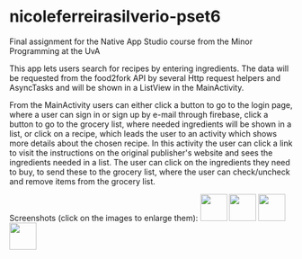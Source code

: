 # nicoleferreirasilverio-pset6

Final assignment for the Native App Studio course from the Minor Programming at the UvA

This app lets users search for recipes by entering ingredients. The data will be requested from the food2fork API by several
Http request helpers and AsyncTasks and will be shown in a ListView in the MainActivity. 

From the MainActivity users can either click a button to go to the login page, where a user can sign in or sign up by e-mail through
firebase, click a button to go to the grocery list, where needed ingredients will be shown in a list, or click on a recipe, which leads
the user to an activity which shows more details about the chosen recipe. In this activity the user can click a link to visit the 
instructions on the original publisher's website and sees the ingredients needed in a list. The user can click on the ingredients
they need to buy, to send these to the grocery list, where the user can check/uncheck and remove items from the grocery list.

Screenshots (click on the images to enlarge them):
<img src="https://github.com/Snikkie/nicoleferreirasilverio-pset6/blob/master/Screenshot_20161217-001024.png" width="48">
<img src="https://github.com/Snikkie/nicoleferreirasilverio-pset6/blob/master/Screenshot_20161217-001033.png" width="48">
<img src="https://github.com/Snikkie/nicoleferreirasilverio-pset6/blob/master/Screenshot_20161217-001055.png" width="48">
<img src="https://github.com/Snikkie/nicoleferreirasilverio-pset6/blob/master/Screenshot_20161217-001104.png" width="48">
